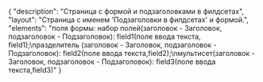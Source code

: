{
"description": "Страница с формой и подзаголовками в филдсетах",
"layout": "Страница с именем 'Подзаголовки в филдсетах' и формой.",
"elements": "поля формы: набор полей(заголовок - Заголовок, подзаголовок - Подзаголовок): field1(поле ввода текста, field1);\nразделитель (заголовок - Заголовок, подзаголовок - Подзаголовок): field2(поле ввода текста,field2);\nмультисет(заголовок - Заголовок, подзаголовок - Подзаголовок): field3(поле ввода текста,field3)"
}